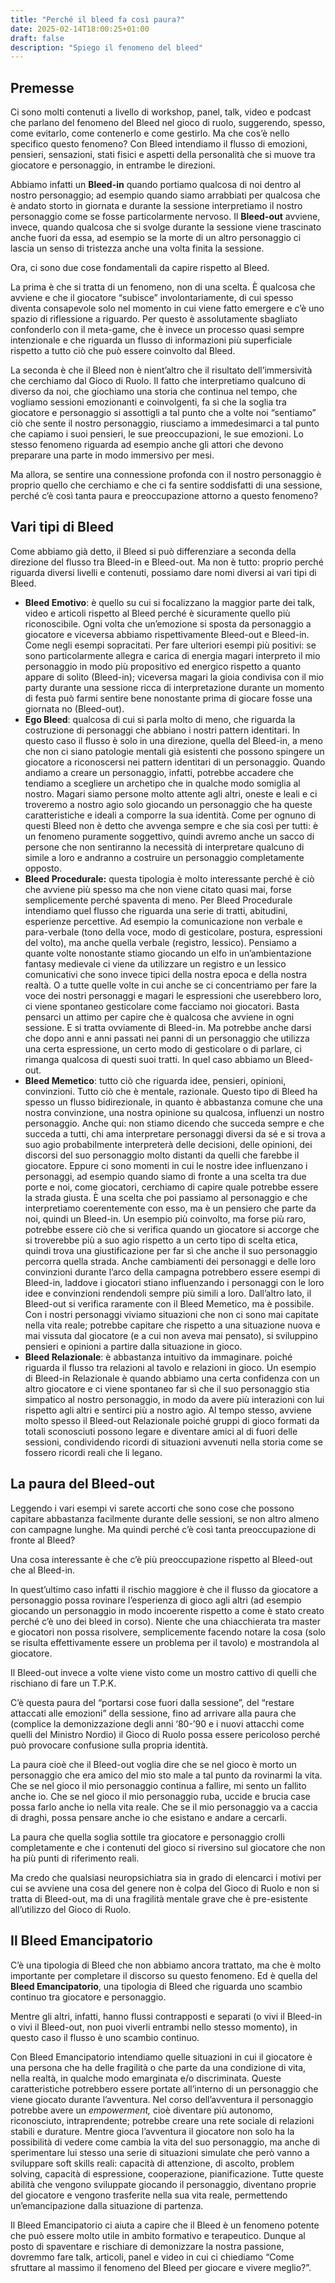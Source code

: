 ```yaml
---
title: "Perché il bleed fa così paura?"
date: 2025-02-14T18:00:25+01:00
draft: false
description: "Spiego il fenomeno del bleed"
---
```


## Premesse

Ci sono molti contenuti a livello di workshop, panel, talk, video e podcast che parlano del fenomeno del Bleed nel gioco di ruolo, suggerendo, spesso, come evitarlo, come contenerlo e come gestirlo.
Ma che cos’è nello specifico questo fenomeno? Con Bleed intendiamo il flusso di emozioni, pensieri, sensazioni, stati fisici e aspetti della personalità che si muove tra giocatore e personaggio, in entrambe le direzioni.

Abbiamo infatti un **Bleed-in** quando portiamo qualcosa di noi dentro al nostro personaggio; ad esempio quando siamo arrabbiati per qualcosa che è andato storto in giornata e durante la sessione interpretiamo il nostro personaggio come se fosse particolarmente nervoso.
Il **Bleed-out** avviene, invece, quando qualcosa che si svolge durante la sessione viene trascinato anche fuori da essa, ad esempio se la morte di un altro personaggio ci lascia un senso di tristezza anche una volta finita la sessione.

Ora, ci sono due cose fondamentali da capire rispetto al Bleed.

La prima è che si tratta di un fenomeno, non di una scelta. È qualcosa che avviene e che il giocatore “subisce” involontariamente, di cui spesso diventa consapevole solo nel momento in cui viene fatto emergere e c’è uno spazio di riflessione a riguardo.
Per questo è assolutamente sbagliato confonderlo con il meta-game, che è invece un processo quasi sempre intenzionale e che riguarda un flusso di informazioni più superficiale rispetto a tutto ciò che può essere coinvolto dal Bleed.

La seconda è che il Bleed non è nient’altro che il risultato dell’immersività che cerchiamo dal Gioco di Ruolo. Il fatto che interpretiamo qualcuno di diverso da noi, che giochiamo una storia che continua nel tempo, che vogliamo sessioni emozionanti e coinvolgenti, fa sì che la soglia tra giocatore e personaggio si assottigli a tal punto che a volte noi “sentiamo” ciò che sente il nostro personaggio, riusciamo a immedesimarci a tal punto che capiamo i suoi pensieri, le sue preoccupazioni, le sue emozioni. Lo stesso fenomeno riguarda ad esempio anche gli attori che devono preparare una parte in modo immersivo per mesi.

Ma allora, se sentire una connessione profonda con il nostro personaggio è proprio quello che cerchiamo e che ci fa sentire soddisfatti di una sessione, perché c’è così tanta paura e preoccupazione attorno a questo fenomeno?

## Vari tipi di Bleed

Come abbiamo già detto, il Bleed si può differenziare a seconda della direzione del flusso tra Bleed-in e Bleed-out. Ma non è tutto: proprio perché riguarda diversi livelli e contenuti, possiamo dare nomi diversi ai vari tipi di Bleed.

- **Bleed Emotivo**: è quello su cui si focalizzano la maggior parte dei talk, video e articoli rispetto al Bleed perché è sicuramente quello più riconoscibile. Ogni volta che un’emozione si sposta da personaggio a giocatore e viceversa abbiamo rispettivamente Bleed-out e Bleed-in. Come negli esempi sopracitati. Per fare ulteriori esempi più positivi: se sono particolarmente allegra e carica di energia magari interpreto il mio personaggio in modo più propositivo ed energico rispetto a quanto appare di solito (Bleed-in); viceversa magari la gioia condivisa con il mio party durante una sessione ricca di interpretazione durante un momento di festa può farmi sentire bene nonostante prima di giocare fosse una giornata no (Bleed-out).
- **Ego Bleed**: qualcosa di cui si parla molto di meno, che riguarda la costruzione di personaggi che abbiano i nostri pattern identitari. In questo caso il flusso è solo in una direzione, quella del Bleed-in, a meno che non ci siano patologie mentali già esistenti che possono spingere un giocatore a riconoscersi nei pattern identitari di un personaggio. Quando andiamo a creare un personaggio, infatti, potrebbe accadere che tendiamo a scegliere un archetipo che in qualche modo somiglia al nostro. Magari siamo persone molto attente agli altri, oneste e leali e ci troveremo a nostro agio solo giocando un personaggio che ha queste caratteristiche e ideali a comporre la sua identità. Come per ognuno di questi Bleed non è detto che avvenga sempre e che sia così per tutti: è un fenomeno puramente soggettivo, quindi avremo anche un sacco di persone che non sentiranno la necessità di interpretare qualcuno di simile a loro e andranno a costruire un personaggio completamente opposto.
- **Bleed Procedurale:**  questa tipologia è molto interessante perché è ciò che avviene più spesso ma che non viene citato quasi mai, forse semplicemente perché spaventa di meno.
Per Bleed Procedurale intendiamo quel flusso che riguarda una serie di tratti, abitudini, esperienze percettive. Ad esempio la comunicazione non verbale e para-verbale (tono della voce, modo di gesticolare, postura, espressioni del volto), ma anche quella verbale (registro, lessico). Pensiamo a quante volte nonostante stiamo giocando un elfo in un’ambientazione fantasy medievale ci viene da utilizzare un registro e un lessico comunicativi che sono invece tipici della nostra epoca e della nostra realtà. O a tutte quelle volte in cui anche se ci concentriamo per fare la voce dei nostri personaggi e magari le espressioni che userebbero loro, ci viene spontaneo gesticolare come facciamo noi giocatori. Basta pensarci un attimo per capire che è qualcosa che avviene in ogni sessione. E si tratta ovviamente di Bleed-in.
Ma potrebbe anche darsi che dopo anni e anni passati nei panni di un personaggio che utilizza una certa espressione, un certo modo di gesticolare o di parlare, ci rimanga qualcosa di questi suoi tratti. In quel caso abbiamo un Bleed-out.
- **Bleed Memetico**: tutto ciò che riguarda idee, pensieri, opinioni, convinzioni. Tutto ciò che è mentale, razionale. Questo tipo di Bleed ha spesso un flusso bidirezionale, in quanto è abbastanza comune che una nostra convinzione, una nostra opinione su qualcosa, influenzi un nostro personaggio. Anche qui: non stiamo dicendo che succeda sempre e che succeda a tutti, chi ama interpretare personaggi diversi da sé e si trova a suo agio probabilmente interpreterà delle decisioni, delle opinioni, dei discorsi del suo personaggio molto distanti da quelli che farebbe il giocatore. Eppure ci sono momenti in cui le nostre idee influenzano i personaggi, ad esempio quando siamo di fronte a una scelta tra due porte e noi, come giocatori, cerchiamo di capire quale potrebbe essere la strada giusta. È una scelta che poi passiamo al personaggio e che interpretiamo coerentemente con esso, ma è un pensiero che parte da noi, quindi un Bleed-in.
Un esempio più coinvolto, ma forse più raro, potrebbe essere ciò che si verifica quando un giocatore si accorge che si troverebbe più a suo agio rispetto a un certo tipo di scelta etica, quindi trova una giustificazione per far sì che anche il suo personaggio percorra quella strada.
Anche cambiamenti dei personaggi e delle loro convinzioni durante l’arco della campagna potrebbero essere esempi di Bleed-in, laddove i giocatori stiano influenzando i personaggi con le loro idee e convinzioni rendendoli sempre più simili a loro.
Dall’altro lato, il Bleed-out si verifica raramente con il Bleed Memetico, ma è possibile.
Con i nostri personaggi viviamo situazioni che non ci sono mai capitate nella vita reale; potrebbe capitare che rispetto a una situazione nuova e mai vissuta dal giocatore (e a cui non aveva mai pensato), si sviluppino pensieri e opinioni a partire dalla situazione in gioco.
- **Bleed Relazionale**: è abbastanza intuitivo da immaginare. poiché riguarda il flusso tra relazioni al tavolo e relazioni in gioco. Un esempio di Bleed-in Relazionale è quando abbiamo una certa confidenza con un altro giocatore e ci viene spontaneo far sì che il suo personaggio stia simpatico al nostro personaggio, in modo da avere più interazioni con lui rispetto agli altri e sentirci più a nostro agio. Al tempo stesso, avviene molto spesso il Bleed-out Relazionale poiché gruppi di gioco formati da totali sconosciuti possono legare e diventare amici al di fuori delle sessioni, condividendo ricordi di situazioni avvenuti nella storia come se fossero ricordi reali che li legano.

## La paura del Bleed-out

Leggendo i vari esempi vi sarete accorti che sono cose che possono capitare abbastanza facilmente durante delle sessioni, se non altro almeno con campagne lunghe. Ma quindi perché c’è così tanta preoccupazione di fronte al Bleed?

Una cosa interessante è che c’è più preoccupazione rispetto al Bleed-out che al Bleed-in.

In quest’ultimo caso infatti il rischio maggiore è che il flusso da giocatore a personaggio possa rovinare l’esperienza di gioco agli altri (ad esempio giocando un personaggio in modo incoerente rispetto a come è stato creato perché c’è uno dei bleed in corso).
Niente che una chiacchierata tra master e giocatori non possa risolvere, semplicemente facendo notare la cosa (solo se risulta effettivamente essere un problema per il tavolo) e mostrandola al giocatore.

Il Bleed-out invece a volte viene visto come un mostro cattivo di quelli che rischiano di fare un T.P.K.

C’è questa paura del “portarsi cose fuori dalla sessione”, del “restare attaccati alle emozioni” della sessione, fino ad arrivare alla paura che (complice la demonizzazione degli anni ‘80-’90 e i nuovi attacchi come quelli del Ministro Nordio) il Gioco di Ruolo possa essere pericoloso perché può provocare confusione sulla propria identità.

La paura cioè che il Bleed-out voglia dire che se nel gioco è morto un personaggio che era amico del mio sto male a tal punto da rovinarmi la vita. Che se nel gioco il mio personaggio continua a fallire, mi sento un fallito anche io. Che se nel gioco il mio personaggio ruba, uccide e brucia case possa farlo anche io nella vita reale. Che se il mio personaggio va a caccia di draghi, possa pensare anche io che esistano e andare a cercarli.

La paura che quella soglia sottile tra giocatore e personaggio crolli completamente e che i contenuti del gioco si riversino sul giocatore che non ha più punti di riferimento reali.

Ma credo che qualsiasi neuropsichiatra sia in grado di elencarci i motivi per cui se avviene una cosa del genere non è colpa del Gioco di Ruolo e non si tratta di Bleed-out, ma di una fragilità mentale grave che è pre-esistente all’utilizzo del Gioco di Ruolo.

## Il Bleed Emancipatorio

C’è una tipologia di Bleed che non abbiamo ancora trattato, ma che è molto importante per completare il discorso su questo fenomeno. Ed è quella del **Bleed Emancipatorio**, una tipologia di Bleed che riguarda uno scambio continuo tra giocatore e personaggio.

Mentre gli altri, infatti, hanno flussi contrapposti e separati (o vivi il Bleed-in o vivi il Bleed-out, non puoi viverli entrambi nello stesso momento), in questo caso il flusso è uno scambio continuo.

Con Bleed Emancipatorio intendiamo quelle situazioni in cui il giocatore è una persona che ha delle fragilità o che parte da una condizione di vita, nella realtà, in qualche modo emarginata e/o discriminata. Queste caratteristiche potrebbero essere portate all’interno di un personaggio che viene giocato durante l’avventura. Nel corso dell’avventura il personaggio potrebbe avere un *empowerment,* cioè diventare più autonomo, riconosciuto, intraprendente; potrebbe creare una rete sociale di relazioni stabili e durature. Mentre gioca l’avventura il giocatore non solo ha la possibilità di vedere come cambia la vita del suo personaggio, ma anche di sperimentare lui stesso una serie di situazioni simulate che però vanno a sviluppare soft skills reali: capacità di attenzione, di ascolto, problem solving, capacità di espressione, cooperazione, pianificazione. Tutte queste abilità che vengono sviluppate giocando il personaggio, diventano proprie del giocatore e vengono trasferite nella sua vita reale, permettendo un’emancipazione dalla situazione di partenza.

Il Bleed Emancipatorio ci aiuta a capire che il Bleed è un fenomeno potente che può essere molto utile in ambito formativo e terapeutico. Dunque al posto di spaventare e rischiare di demonizzare la nostra passione, dovremmo fare talk, articoli, panel e video in cui ci chiediamo “Come sfruttare al massimo il fenomeno del Bleed per giocare e vivere meglio?”.
